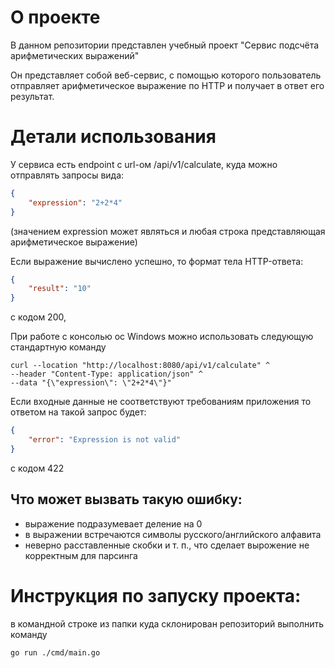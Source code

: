 # О проекте
В данном репозитории представлен учебный проект "Сервис подсчёта арифметических выражений"

Он представляет собой веб-сервис, с помощью которого пользователь отправляет арифметическое выражение по HTTP и получает в ответ его результат.

# Детали использования
У сервиса есть endpoint с url-ом /api/v1/calculate, куда можно отправлять запросы вида:
```json
{
    "expression": "2+2*4"
}
```
(значением expression может являться и любая строка представляющая арифметическое выражение)

Если выражение вычислено успешно, то формат тела HTTP-ответа:
```json
{
    "result": "10"
}
```
c кодом 200, 

При работе с консолью ос Windows можно использовать следующую стандартную команду
```
curl --location "http://localhost:8080/api/v1/calculate" ^
--header "Content-Type: application/json" ^
--data "{\"expression\": \"2+2*4\"}"
```
Если входные данные не соответствуют требованиям приложения то ответом на такой запрос будет:
```json
{
    "error": "Expression is not valid"
}
```
c кодом 422
## Что может вызвать такую ошибку:
- выражение подразумевает деление на 0
- в выражении встречаются символы русского/английского алфавита
- неверно расставленные скобки и т. п., что сделает вырожение не корректным для парсинга 


# Инструкция по запуску проекта:
в командной строке из папки куда склонирован репозиторий выполнить команду  
```
go run ./cmd/main.go
```

